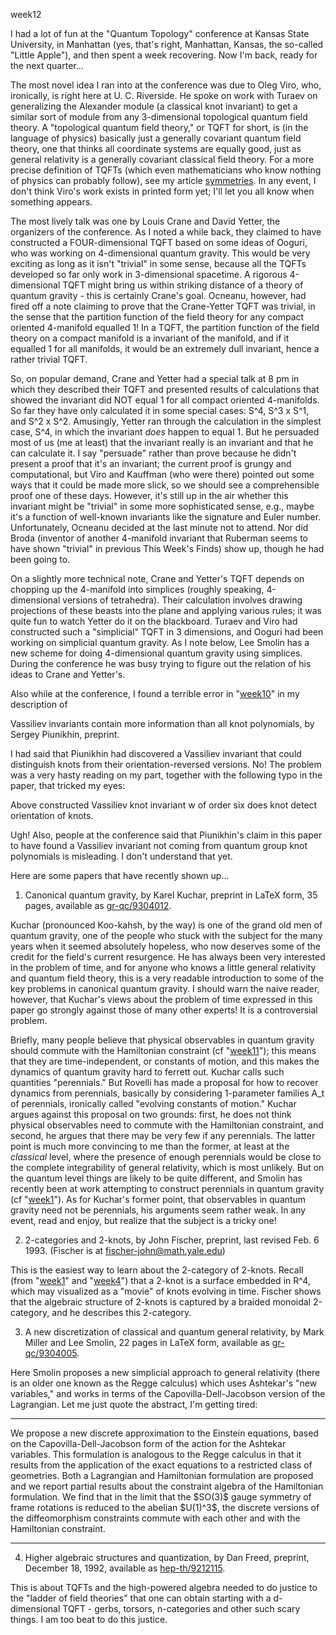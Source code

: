 week12

I had a lot of fun at the "Quantum Topology" conference at Kansas
State University, in Manhattan (yes, that's right, Manhattan, Kansas,
the so-called "Little Apple"), and then spent a week recovering. Now
I'm back, ready for the next quarter...

The most novel idea I ran into at the conference was due to Oleg Viro,
who, ironically, is right here at U. C. Riverside. He spoke on work with
Turaev on generalizing the Alexander module (a classical knot invariant)
to get a similar sort of module from any 3-dimensional topological
quantum field theory. A "topological quantum field theory," or TQFT
for short, is (in the language of physics) basically just a generally
covariant quantum field theory, one that thinks all coordinate systems
are equally good, just as general relativity is a generally covariant
classical field theory. For a more precise definition of TQFTs (which
even mathematicians who know nothing of physics can probably follow),
see my article [symmetries](symmetries.html). In any event, I don't
think Viro's work exists in printed form yet; I'll let you all know
when something appears.

The most lively talk was one by Louis Crane and David Yetter, the
organizers of the conference. As I noted a while back, they claimed to
have constructed a FOUR-dimensional TQFT based on some ideas of Ooguri,
who was working on 4-dimensional quantum gravity. This would be very
exciting as long as it isn't "trivial" in some sense, because all the
TQFTs developed so far only work in 3-dimensional spacetime. A rigorous
4-dimensional TQFT might bring us within striking distance of a theory
of quantum gravity - this is certainly Crane's goal. Ocneanu, however,
had fired off a note claiming to prove that the Crane-Yetter TQFT was
trivial, in the sense that the partition function of the field theory
for any compact oriented 4-manifold equalled 1! In a TQFT, the partition
function of the field theory on a compact manifold is a invariant of the
manifold, and if it equalled 1 for all manifolds, it would be an
extremely dull invariant, hence a rather trivial TQFT.

So, on popular demand, Crane and Yetter had a special talk at 8 pm in
which they described their TQFT and presented results of calculations
that showed the invariant did NOT equal 1 for all compact oriented
4-manifolds. So far they have only calculated it in some special cases:
S\^4, S\^3 x S\^1, and S\^2 x S\^2. Amusingly, Yetter ran through the
calculation in the simplest case, S\^4, in which the invariant *does*
happen to equal 1. But he persuaded most of us (me at least) that the
invariant really is an invariant and that he can calculate it. I say
"persuade" rather than prove because he didn't present a proof that
it's an invariant; the current proof is grungy and computational, but
Viro and Kauffman (who were there) pointed out some ways that it could
be made more slick, so we should see a comprehensible proof one of these
days. However, it's still up in the air whether this invariant might be
"trivial" in some more sophisticated sense, e.g., maybe it's a
function of well-known invariants like the signature and Euler number.
Unfortunately, Ocneanu decided at the last minute not to attend. Nor did
Broda (inventor of another 4-manifold invariant that Ruberman seems to
have shown "trivial" in previous This Week's Finds) show up, though
he had been going to.

On a slightly more technical note, Crane and Yetter's TQFT depends on
chopping up the 4-manifold into simplices (roughly speaking,
4-dimensional versions of tetrahedra). Their calculation involves
drawing projections of these beasts into the plane and applying various
rules; it was quite fun to watch Yetter do it on the blackboard. Turaev
and Viro had constructed such a "simplicial" TQFT in 3 dimensions, and
Ooguri had been working on simplicial quantum gravity. As I note below,
Lee Smolin has a new scheme for doing 4-dimensional quantum gravity
using simplices. During the conference he was busy trying to figure out
the relation of his ideas to Crane and Yetter's.

Also while at the conference, I found a terrible error in
"[week10](week10.html)" in my description of

Vassiliev invariants contain more information than all knot polynomials,
by Sergey Piunikhin, preprint.

I had said that Piunikhin had discovered a Vassiliev invariant that
could distinguish knots from their orientation-reversed versions. No!
The problem was a very hasty reading on my part, together with the
following typo in the paper, that tricked my eyes:

Above constructed Vassiliev knot invariant w of order six does knot
detect orientation of knots.

Ugh! Also, people at the conference said that Piunikhin's claim in this
paper to have found a Vassiliev invariant not coming from quantum group
knot polynomials is misleading. I don't understand that yet.

Here are some papers that have recently shown up...

1) Canonical quantum gravity, by Karel Kuchar, preprint in LaTeX form,
35 pages, available as
[gr-qc/9304012](http://xxx.lanl.gov/abs/gr-qc/9304012).

Kuchar (pronounced Koo-kahsh, by the way) is one of the grand old men of
quantum gravity, one of the people who stuck with the subject for the
many years when it seemed absolutely hopeless, who now deserves some of
the credit for the field's current resurgence. He has always been very
interested in the problem of time, and for anyone who knows a little
general relativity and quantum field theory, this is a very readable
introduction to some of the key problems in canonical quantum gravity. I
should warn the naive reader, however, that Kuchar's views about the
problem of time expressed in this paper go strongly against those of
many other experts! It is a controversial problem.

Briefly, many people believe that physical observables in quantum
gravity should commute with the Hamiltonian constraint (cf
"[week11](week11.html)"); this means that they are time-independent,
or constants of motion, and this makes the dynamics of quantum gravity
hard to ferrett out. Kuchar calls such quantities "perennials." But
Rovelli has made a proposal for how to recover dynamics from perennials,
basically by considering 1-parameter families A_t of perennials,
ironically called "evolving constants of motion." Kuchar argues
against this proposal on two grounds: first, he does not think physical
observables need to commute with the Hamiltonian constraint, and second,
he argues that there may be very few if any perennials. The latter point
is much more convincing to me than the former, at least at the
*classical* level, where the presence of enough perennials would be
close to the complete integrability of general relativity, which is most
unlikely. But on the quantum level things are likely to be quite
different, and Smolin has recently been at work attempting to construct
perennials in quantum gravity (cf "[week1](week1.html)"). As for
Kuchar's former point, that observables in quantum gravity need not be
perennials, his arguments seem rather weak. In any event, read and
enjoy, but realize that the subject is a tricky one!

2) 2-categories and 2-knots, by John Fischer, preprint, last revised
Feb. 6 1993. (Fischer is at fischer-john@math.yale.edu)

This is the easiest way to learn about the 2-category of 2-knots. Recall
(from "[week1](week1.html)" and "[week4](week4.html)") that a 2-knot
is a surface embedded in R\^4, which may visualized as a "movie" of
knots evolving in time. Fischer shows that the algebraic structure of
2-knots is captured by a braided monoidal 2-category, and he describes
this 2-category.

3) A new discretization of classical and quantum general relativity, by
Mark Miller and Lee Smolin, 22 pages in LaTeX form, available as
[gr-qc/9304005](http://xxx.lanl.gov/abs/gr-qc/9304005).

Here Smolin proposes a new simplicial approach to general relativity
(there is an older one known as the Regge calculus) which uses
Ashtekar's "new variables," and works in terms of the
Capovilla-Dell-Jacobson version of the Lagrangian. Let me just quote the
abstract, I'm getting tired:

------------------------------------------------------------------------

We propose a new discrete approximation to the Einstein equations, based
on the Capovilla-Dell-Jacobson form of the action for the Ashtekar
variables. This formulation is analogous to the Regge calculus in that
it results from the application of the exact equations to a restricted
class of geometries. Both a Lagrangian and Hamiltonian formulation are
proposed and we report partial results about the constraint algebra of
the Hamiltonian formulation. We find that in the limit that the
\$SO(3)\$ gauge symmetry of frame rotations is reduced to the abelian
\$U(1)\^3\$, the discrete versions of the diffeomorphism constraints
commute with each other and with the Hamiltonian constraint.

------------------------------------------------------------------------

4) Higher algebraic structures and quantization, by Dan Freed,
preprint, December 18, 1992, available as
[hep-th/9212115](http://xxx.lanl.gov/abs/hep-th/9212115).

This is about TQFTs and the high-powered algebra needed to do justice to
the "ladder of field theories" that one can obtain starting with a
d-dimensional TQFT - gerbs, torsors, n-categories and other such scary
things. I am too beat to do this justice.
